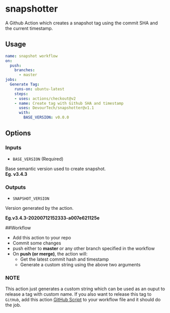 # snapshotter

A Github Action which creates a snapshot tag
using the commit SHA and the current timestamp.

## Usage

```yml
name: snapshot workflow
on:
  push:
    branches:
      - master
jobs:
  Generate Tag:
    runs-on: ubuntu-latest
    steps:
    - uses: actions/checkout@v2
    - name: Create tag with Github SHA and timestamp
      uses: DevourTech/snapshotter@v1.1
      with:
        BASE_VERSION: v0.0.0
```

## Options

### Inputs

- `BASE_VERSION` (Required)

Base semantic version used to create snapshot. <br>
**Eg. v3.4.3**
<br>

###  Outputs
- `SNAPSHOT_VERSION`

Version generated by the action.

**Eg.v3.4.3-20200712152333-a007e621125e**

##Workflow

- Add this action to your repo
- Commit some changes
- push either to **master** or any other branch specified in the workflow
- On **push (or merge)**, the action will:
    - Get the latest commit hash and timestamp
    - Generate a custom string using the above two arguments

### NOTE

This action just generates a custom string which can be used as an ouput to release a tag with custom name.
If you also want to release this tag to `GitHub`, add this action [GitHub Script](https://github.com/marketplace/actions/github-script)
to your workflow file and it should do the job.